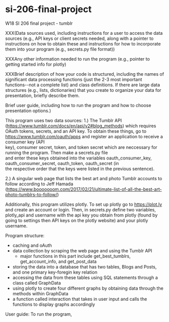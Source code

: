 # si-206-final-project
W18 SI 206 final project - tumblr

XXX(Data sources used, including instructions for a user to access the data sources (e.g., API keys or client secrets needed, along with a pointer to instructions on how to obtain these and instructions for how to incorporate them into your program (e.g., secrets.py file format))

XXXAny other information needed to run the program (e.g., pointer to getting started info for plotly)

XXXBrief description of how your code is structured, including the names of significant data processing functions (just the 2-3 most important functions--not a complete list) and class definitions. If there are large data structures (e.g., lists, dictionaries) that you create to organize your data for presentation, briefly describe them.

Brief user guide, including how to run the program and how to choose presentation options.)


This program uses two data sources:
1.)	The Tumblr API (https://www.tumblr.com/docs/en/api/v2#blog_methods) which requires OAuth tokens, secrets, and an API key. 
    To obtain these things, go to https://www.tumblr.com/oauth/apps and register an application to receive a consumer key (API   
    key), consumer secret, token, and token secret which are neccessary for running the program. Then make a secrets.py file    
    and enter these keys obtained into the variables oauth_consumer_key, oauth_consumer_secret, oauth_token, oauth_secret (in  
    the respective order that the keys were listed in the previous sentence).

2.)	A singular web page that lists the best art and photo Tumblr accounts to follow according to Jeff Hamada 
    (https://www.booooooom.com/2017/02/21/ultimate-list-of-all-the-best-art-photo-tumblrs-to-follow/)

Additionally, this program utilizes plotly. To set up plotly go to https://plot.ly and create an account or login. Then, in secrets.py define two variables, plotly_api and username with the api key you obtain from plotly (found by going to settings then API keys on the plotly website) and your plotly username.

Program structure: 
- caching and oAuth 
- data collection by scraping the web page and using the Tumblr API
    - major functions in this part include get_best_tumblrs, get_account_info, and get_post_data
- storing the data into a database that has two tables, Blogs and Posts, and one primary key-foregin key relation
- accessing the data from these tables using SQL statements through a class called GraphData
- using plotly to create four different graphs by obtaining data through the methods within GraphData
- a function called interaction that takes in user input and calls the functions to display graphs accordingly

User guide:
To run the program, 
